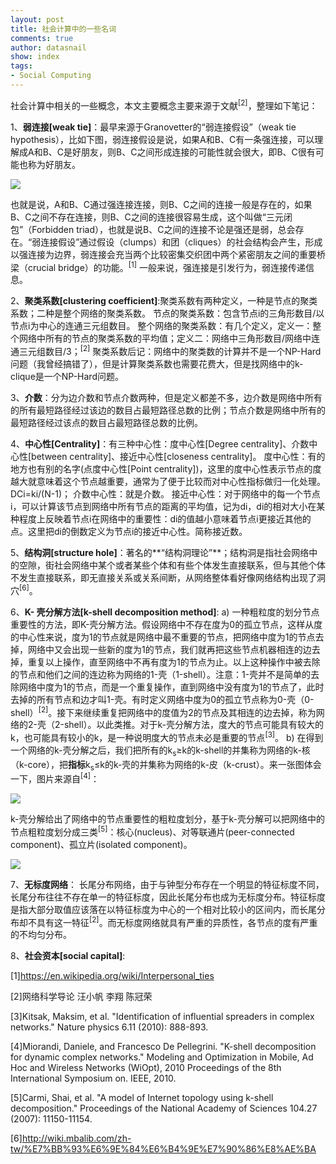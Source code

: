 ```yaml
---
layout: post
title: 社会计算中的一些名词
comments: true
author: datasnail
show: index
tags:
- Social Computing
---
```


社会计算中相关的一些概念，本文主要概念主要来源于文献<sup>[2]</sup>，整理如下笔记：

1、**弱连接[weak tie]**：最早来源于Granovetter的“弱连接假设”（weak tie hypothesis），比如下图，弱连接假设是说，如果A和B、C有一条强连接，可以理解成A和B、C是好朋友，则B、C之间形成连接的可能性就会很大，即B、C很有可能也称为好朋友。

<img src="http://upload.wikimedia.org/wikipedia/commons/thumb/2/2a/Weak-strong-ties.svg/300px-Weak-strong-ties.svg.png?_=5991427" >

也就是说，A和B、C通过强连接连接，则B、C之间的连接一般是存在的，如果B、C之间不存在连接，则B、C之间的连接很容易生成，这个叫做“三元闭包”（Forbidden triad），也就是说B、C之间的连接不论是强还是弱，总会存在。“弱连接假设”通过假设（clumps）和团（cliques）的社会结构会产生，形成以强连接为边界，弱连接会充当两个比较密集交织团中两个紧密朋友之间的重要桥梁（crucial bridge）的功能。<sup>[1]</sup>
一般来说，强连接是引发行为，弱连接传递信息。

2、**聚类系数[clustering coefficient]**:聚类系数有两种定义，一种是节点的聚类系数；二种是整个网络的聚类系数。
节点的聚类系数：包含节点i的三角形数目/以节点i为中心的连通三元组数目。
整个网络的聚类系数：有几个定义，定义一：整个网络中所有的节点的聚类系数的平均值；定义二：网络中三角形数目/网络中连通三元组数目/3；<sup>[2]</sup>
聚类系数后记：网络中的聚类数的计算并不是一个NP-Hard问题（我曾经搞错了），但是计算聚类系数也需要花费大，但是找网络中的k-clique是一个NP-Hard问题。

3、**介数**：分为边介数和节点介数两种，但是定义都差不多，边介数是网络中所有的所有最短路径经过该边的数目占最短路径总数的比例；节点介数是网络中所有的最短路径经过该点的数目占最短路径总数的比例。

4、**中心性[Centrality]**：有三种中心性：度中心性[Degree centrality]、介数中心性[between centrality]、接近中心性[closeness centrality]。
度中心性：有的地方也有别的名字(点度中心性[Point centrality])，这里的度中心性表示节点的度越大就意味着这个节点越重要，通常为了便于比较而对中心性指标做归一化处理。DCi=ki/(N-1)；
介数中心性：就是介数。
接近中心性：对于网络中的每一个节点i，可以计算该节点到网络中所有节点的距离的平均值，记为di，di的相对大小在某种程度上反映着节点i在网络中的重要性：di的值越小意味着节点i更接近其他的点。这里把di的倒数定义为节点i的接近中心性。简称接近数。

5、**结构洞[structure hole]**：著名的**“结构洞理论”**；结构洞是指社会网络中的空隙，街社会网络中某个或者某些个体和有些个体发生直接联系，但与其他个体不发生直接联系，即无直接关系或关系间断，从网络整体看好像网络结构出现了洞穴<sup>[6]</sup>。

6、**K- 壳分解方法[k-shell decomposition method]**:
a) 一种粗粒度的划分节点重要性的方法，即K-壳分解方法。假设网络中不存在度为0的孤立节点，这样从度的中心性来说，度为1的节点就是网络中最不重要的节点，把网络中度为1的节点去掉，网络中又会出现一些新的度为1的节点，我们就再把这些节点机器相连的边去掉，重复以上操作，直至网络中不再有度为1的节点为止。以上这种操作中被去除的节点和他们之间的连边称为网络的1-壳（1-shell）。注意：1-壳并不是简单的去除网络中度为1的节点，而是一个重复操作，直到网络中没有度为1的节点了，此时去掉的所有节点和边才叫1-壳。有时定义网络中度为0的孤立节点称为0-壳（0-shell）<sup>[2]</sup>。接下来继续重复把网络中的度值为2的节点及其相连的边去掉，称为网络的2-壳（2-shell）。以此类推。对于k-壳分解方法，度大的节点可能具有较大的k，也可能具有较小的k，是一种说明度大的节点未必是重要的节点<sup>[3]</sup>。
b) 在得到一个网络的k-壳分解之后，我们把所有的k<sub>s</sub>≥k的k-shell的并集称为网络的k-核（k-core），把**指标**k<sub>s</sub>≤k的k-壳的并集称为网络的k-皮（k-crust）。来一张图体会一下，图片来源自<sup>[4]</sup>：

<img src="http://images2015.cnblogs.com/blog/1023513/201611/1023513-20161114110958357-1383335816.png">

k-壳分解给出了网络中的节点重要性的粗粒度划分，基于k-壳分解可以把网络中的节点粗粒度划分成三类<sup>[5]</sup>：核心(nucleus)、对等联通片(peer-connected component)、孤立片(isolated component)。

<img src="http://images2015.cnblogs.com/blog/1023513/201611/1023513-20161114111656638-111050669.png">

7、**无标度网络**： 长尾分布网络，由于与钟型分布存在一个明显的特征标度不同，长尾分布往往不存在单一的特征标度，因此长尾分布也成为无标度分布。特征标度是指大部分取值应该落在以特征标度为中心的一个相对比较小的区间内，而长尾分布却不具有这一特征<sup>[2]</sup>。而无标度网络就具有严重的异质性，各节点的度有严重的不均匀分布。

8、**社会资本[social capital]**:

[1]https://en.wikipedia.org/wiki/Interpersonal_ties

[2]网络科学导论 汪小帆 李翔 陈冠荣

[3]Kitsak, Maksim, et al. "Identification of influential spreaders in complex networks." Nature physics 6.11 (2010): 888-893.

[4]Miorandi, Daniele, and Francesco De Pellegrini. "K-shell decomposition for dynamic complex networks." Modeling and Optimization in Mobile, Ad Hoc and Wireless Networks (WiOpt), 2010 Proceedings of the 8th International Symposium on. IEEE, 2010.

[5]Carmi, Shai, et al. "A model of Internet topology using k-shell decomposition." Proceedings of the National Academy of Sciences 104.27 (2007): 11150-11154.

[6]http://wiki.mbalib.com/zh-tw/%E7%BB%93%E6%9E%84%E6%B4%9E%E7%90%86%E8%AE%BA

